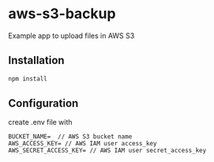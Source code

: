 # aws-s3-backup
Example app to upload files in AWS S3

## Installation
````bash
npm install
````

## Configuration
create .env file with
````.env
BUCKET_NAME=  // AWS S3 bucket name
AWS_ACCESS_KEY= // AWS IAM user access_key
AWS_SECRET_ACCESS_KEY= // AWS IAM user secret_access_key
````

